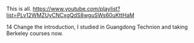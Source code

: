 This is all. https://www.youtube.com/playlist?list=PLv12WMZUyCNCxgQdS8wguSWs60uKttHaM  

14
Change the introduction, I studied in Guangdong Technion and taking Berkeley courses now.
